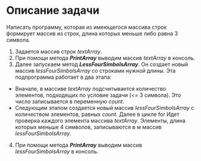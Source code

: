 # Описание задачи
Написать программу, которая из имеющегося массива строк формирует массив из строк, длина которых меньше либо равна 3 символа. 

1. Задается массив строк _textArray_.
2. При помощи метода _**PrintArray**_ выводим массив _textArray_ в консоль.
3. Далее запускаем метод _**LessFourSimbolsArray**_. Он создает новый массив _lessFourSimbolsArray_ со строками нужной длины.
Эта подпрограмма работает в два этапа:
* Вначале, в массиве _textArray_ подсчитывается количество элементов, подходящих по условие задачи (<= 3 символа). Это число записывается в переменную _count_.
* Следующим этапом создается новый массив _lessFourSimbolsArray_ с количеством элементов, равных _count_. Далее в цикле for Идет проверка каждого элемента массива _textArray_. Элементы, длина которых меньше 4 символов,  записываются в м массив _lessFourSimbolsArray_.
4. При помощи метода _**PrintArray**_ выводим массив _lessFourSimbolsArray_ в консоль.
